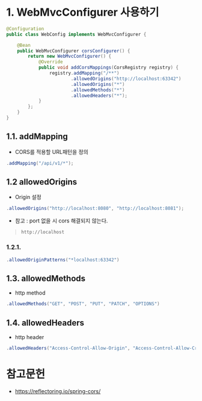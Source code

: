 
# 1. WebMvcConfigurer 사용하기
```java
@Configuration
public class WebConfig implements WebMvcConfigurer {

    @Bean
    public WebMvcConfigurer corsConfigurer() {
        return new WebMvcConfigurer() {
            @Override
            public void addCorsMappings(CorsRegistry registry) {
                registry.addMapping("/**")
                        .allowedOrigins("http://localhost:63342")
                        .allowedOrigins("*")
                        .allowedMethods("*")
                        .allowedHeaders("*"); 
            }
        };
    }
}
```
## 1.1. addMapping
- CORS를 적용할 URL패턴을 정의
```java
.addMapping("/api/v1/*");
```

## 1.2 allowedOrigins
- Origin 설정
```java
.allowedOrigins("http://localhost:8080", "http://localhost:8081");
```
- 참고 : port 없을 시 cors 해결되지 않는다. 
 > `http://localhost`

### 1.2.1.
```java
.allowedOriginPatterns("*localhost:63342")
```

## 1.3. allowedMethods
- http method
```java
.allowedMethods("GET", "POST", "PUT", "PATCH", "OPTIONS")  
```

## 1.4. allowedHeaders
- http header
```java
.allowedHeaders("Access-Control-Allow-Origin", "Access-Control-Allow-Credentials");

```

# 참고문헌
- https://reflectoring.io/spring-cors/